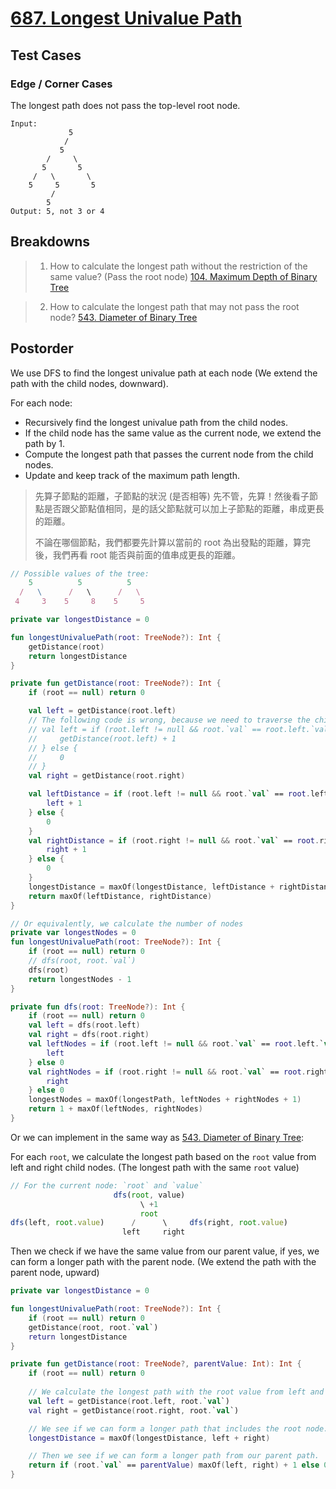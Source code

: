 # [687. Longest Univalue Path](https://leetcode.com/problems/longest-univalue-path/description/)

## Test Cases
### Edge / Corner Cases
The longest path does not pass the top-level root node.
```
Input: 
             5
            /
           5
        /     \
       5       5
     /   \       \
    5     5       5
         /
        5
Output: 5, not 3 or 4
```

## Breakdowns
> 1. How to calculate the longest path without the restriction of the same value? (Pass the root node)
[104. Maximum Depth of Binary Tree](../leetcode/104.maximum-depth-of-binary-tree.md)

> 2. How to calculate the longest path that may not pass the root node?
[543. Diameter of Binary Tree](../leetcode/543.diameter-of-binary-tree.md)

## Postorder
We use DFS to find the longest univalue path at each node (We extend the path with the child nodes, downward).

For each node:
* Recursively find the longest univalue path from the child nodes.
* If the child node has the same value as the current node, we extend the path by 1.
* Compute the longest path that passes the current node from the child nodes.
* Update and keep track of the maximum path length.

> 先算子節點的距離，子節點的狀況 (是否相等) 先不管，先算！然後看子節點是否跟父節點值相同，是的話父節點就可以加上子節點的距離，串成更長的距離。
>
> 不論在哪個節點，我們都要先計算以當前的 root 為出發點的距離，算完後，我們再看 root 能否與前面的值串成更長的距離。

```js
// Possible values of the tree:
    5          5          5
  /   \      /   \      /   \
 4     3    5     8    5     5
```

```kotlin
private var longestDistance = 0

fun longestUnivaluePath(root: TreeNode?): Int {
    getDistance(root)
    return longestDistance
}

private fun getDistance(root: TreeNode?): Int {
    if (root == null) return 0

    val left = getDistance(root.left)
    // The following code is wrong, because we need to traverse the child even if the value is not the same.
    // val left = if (root.left != null && root.`val` == root.left.`val`) {
    //     getDistance(root.left) + 1
    // } else {
    //     0
    // }
    val right = getDistance(root.right)

    val leftDistance = if (root.left != null && root.`val` == root.left.`val`) {
        left + 1
    } else {
        0
    }
    val rightDistance = if (root.right != null && root.`val` == root.right.`val`) {
        right + 1
    } else {
        0
    }
    longestDistance = maxOf(longestDistance, leftDistance + rightDistance)
    return maxOf(leftDistance, rightDistance)
}   

// Or equivalently, we calculate the number of nodes
private var longestNodes = 0
fun longestUnivaluePath(root: TreeNode?): Int {
    if (root == null) return 0
    // dfs(root, root.`val`)
    dfs(root)
    return longestNodes - 1
}

private fun dfs(root: TreeNode?): Int {
    if (root == null) return 0
    val left = dfs(root.left)
    val right = dfs(root.right)
    val leftNodes = if (root.left != null && root.`val` == root.left.`val`) {
        left
    } else 0
    val rightNodes = if (root.right != null && root.`val` == root.right.`val`) {
        right
    } else 0
    longestNodes = maxOf(longestPath, leftNodes + rightNodes + 1)
    return 1 + maxOf(leftNodes, rightNodes)
}
```

Or we can implement in the same way as [543. Diameter of Binary Tree](https://leetcode.com/problems/diameter-of-binary-tree/description/):

For each `root`, we calculate the longest path based on the `root` value from left and right child nodes. (The longest path with the same `root` value)

```js
// For the current node: `root` and `value`
                       dfs(root, value)
                             \ +1
                             root 
dfs(left, root.value)      /      \     dfs(right, root.value)
                         left     right
```

Then we check if we have the same value from our parent value, if yes, we can form a longer path with the parent node. (We extend the path with the parent node, upward)

```kotlin
private var longestDistance = 0

fun longestUnivaluePath(root: TreeNode?): Int {
    if (root == null) return 0
    getDistance(root, root.`val`) 
    return longestDistance
}

private fun getDistance(root: TreeNode?, parentValue: Int): Int {
    if (root == null) return 0
    
    // We calculate the longest path with the root value from left and right child nodes
    val left = getDistance(root.left, root.`val`)
    val right = getDistance(root.right, root.`val`)

    // We see if we can form a longer path that includes the root node.
    longestDistance = maxOf(longestDistance, left + right)

    // Then we see if we can form a longer path from our parent path.
    return if (root.`val` == parentValue) maxOf(left, right) + 1 else 0 
}
```